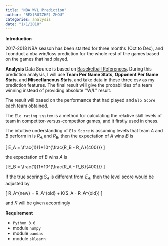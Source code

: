 ```yaml
---
title: "NBA W/L Prediction"
author: "REX(RUIZHE) ZHOU"
categories: analysis
date: "1/1/2018"
---
```


**Introduction**

2017-2018 NBA season has been started for three months (Oct to Dec), and I conduct a nba win/loss prediction for the
whole rest of the games based on the games that had played. 

**Analysis**
Data Source is based on [Baseketball References](https://www.basketball-reference.com/). During this prediction analysis, I will use **Team Per Game Stats**, **Opponent Per Game Stats**, and **Miscellaneous Stats**, and take data in these three csv as my prediction features. The final result will give the probabilities of a team winning instead of providing absolute "W/L" result.

The result will based on the performance that had played and `Elo Score` each team obtained.

The `Elo rating system` is a method for calculating the relative skill levels of team in competitor-versus-competitor games, and it firstly used in chess. 

The intuitive understanding of `Elo Score` is assuming levels that team *A* and *B* perform in is $R_A$ and $R_B$, then the expectation of *A* wins *B* is

\[
E_A = \frac{1}{1+10^{\frac{R_B - R_A}{400}}}
\]

the expectation of *B* wins *A* is

\[
E_B = \frac{1}{1+10^{\frac{R_A - R_B}{400}}}
\]

If the true scoring $S_A$ is different from $E_A$, then the level score would be adjusted by

\[
R_A^{new} = R_A^{old} + K(S_A - R_A^{old})
\]

and $K$ will be given accordingly

**Requirement**

- `Python 3.6`
- module `numpy`
- module `pandas`
- module `sklearn`


